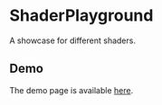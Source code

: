 # ShaderPlayground
A showcase for different shaders.

## Demo
The demo page is available [here](https://kazeraniman.github.io/ShaderPlayground/).

